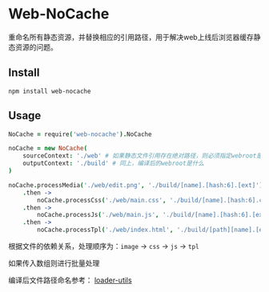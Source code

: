# Web-NoCache

重命名所有静态资源，并替换相应的引用路径，用于解决web上线后浏览器缓存静态资源的问题。

## Install

```
npm install web-nocache
```

## Usage

```coffeescript
NoCache = require('web-nocache').NoCache

noCache = new NoCache(
    sourceContext: './web' # 如果静态文件引用存在绝对路径，则必须指定webroot是什么
    outputContext: './build' # 同上，编译后的webroot是什么
)

noCache.processMedia('./web/edit.png', './build/[name].[hash:6].[ext]') # 处理图片
    .then ->
        noCache.processCss('./web/main.css', './build/[name].[hash:6].css') # 处理css
    .then ->
        noCache.processJs('./web/main.js', './build/[name].[hash:6].[ext]') # 处理js
    .then ->
        noCache.processTpl('./web/index.html', './build/[path][name].[ext]') # 最后处理模板
```

根据文件的依赖关系，处理顺序为：`image` -> `css` -> `js` -> `tpl`

如果传入数组则进行批量处理

编译后文件路径命名参考： [loader-utils](https://github.com/webpack/loader-utils)